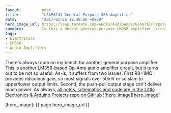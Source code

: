 ```yaml
---
layout:         post
title:          "LEAP#241 General Purpose 358 Amplifier"
date:           "2017-01-26 18:40:00 +0800"
hero_image_url: https://leap.tardate.com/Audio/AudioAmps/GeneralPurpose358/assets/GeneralPurpose358_build.jpg
summary:        Is this a decent general-purpose LM358 amplifier circuit? Turns out, not so much!
tags:
- Electronics
- LM358
- Audio Amplifiers
---
```


There's always room on my bench for another general purpose amplifier.
This is another LM358-based Op-Amp audio amplifier circuit, but it turns
out to be not so useful. As-is, it suffers from two issues.
First R8=1MΩ provides ridiculous gain, so most signals over 50mV or so slam to upper/lower output limits.
Second, the push-pull output stage can't deliver much power.
As always, [all notes, schematics and code are in the Little Electronics & Arduino Projects repo on GitHub][project]
[![hero_image][hero_image]][project]

[leap]: https://leap.tardate.com
[project]: https://github.com/tardate/LittleArduinoProjects/tree/master/Audio/AudioAmps/GeneralPurpose358
[hero_image]: {{ page.hero_image_url }}
